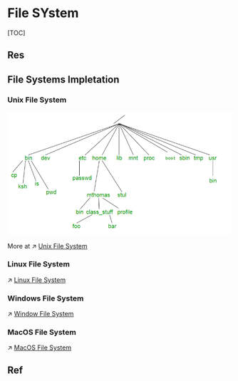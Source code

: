 # File SYstem

[TOC]



## Res

## File Systems Impletation
### Unix File System
![](../../../../../../Assets/Pics/Pasted%20image%2020230316140056.png)

More at ↗ [Unix File System](../../../../🥷🏼%20OS/UNIX/UNIX%20Basics/Unix%20File%20System.md)


### Linux File System
↗ [Linux File System](../../../../🥷🏼%20OS/Linux/Linux%20Basics/Linux%20File%20System.md)


### Windows File System
↗ [Window File System](../../../../🥷🏼%20OS/Windows/Windows%20Basics/Window%20File%20System.md)


### MacOS File System
↗ [MacOS File System](../../../../🥷🏼%20OS/Apple/macOS/macOS%20Basics/MacOS%20File%20System.md)


## Ref

